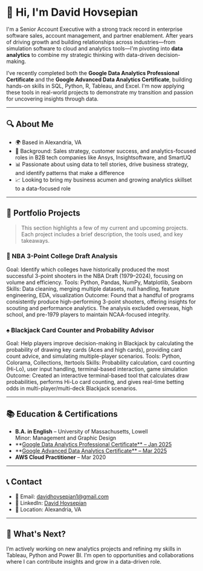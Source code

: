 
# 👋 Hi, I'm David Hovsepian

I'm a Senior Account Executive with a strong track record in enterprise software sales, account management, and partner enablement. After years of driving growth and building relationships across industries—from simulation software to cloud and analytics tools—I'm pivoting into **data analytics** to combine my strategic thinking with data-driven decision-making.

I’ve recently completed both the **Google Data Analytics Professional Certificate** and the **Google Advanced Data Analytics Certificate**, building hands-on skills in SQL, Python, R, Tableau, and Excel. I'm now applying these tools in real-world projects to demonstrate my transition and passion for uncovering insights through data.

---

## 🔍 About Me

- 🌍 Based in Alexandria, VA  
- 🎯 Background: Sales strategy, customer success, and analytics-focused roles in B2B tech companies like Ansys, Insightsoftware, and SmartUQ  
- 📊 Passionate about using data to tell stories, drive business strategy, and identify patterns that make a difference  
- 📈 Looking to bring my business acumen and growing analytics skillset to a data-focused role  

---

## 📁 Portfolio Projects

> This section highlights a few of my current and upcoming projects. Each project includes a brief description, the tools used, and key takeaways.

### 🏀 NBA 3-Point College Draft Analysis
Goal: Identify which colleges have historically produced the most successful 3-point shooters in the NBA Draft (1979–2024), focusing on volume and efficiency.
Tools: Python, Pandas, NumPy, Matplotlib, Seaborn
Skills: Data cleaning, merging multiple datasets, null handling, feature engineering, EDA, visualization
Outcome: Found that a handful of programs consistently produce high-performing 3-point shooters, offering insights for scouting and performance analytics. The analysis excluded overseas, high school, and pre-1979 players to maintain NCAA-focused integrity.

### ♠️ Blackjack Card Counter and Probability Advisor
Goal: Help players improve decision-making in Blackjack by calculating the probability of drawing key cards (Aces and high cards), providing card count advice, and simulating multiple-player scenarios.
Tools: Python, Colorama, Collections, Itertools
Skills: Probability calculation, card counting (Hi-Lo), user input handling, terminal-based interaction, game simulation
Outcome: Created an interactive terminal-based tool that calculates draw probabilities, performs Hi-Lo card counting, and gives real-time betting odds in multi-player/multi-deck Blackjack scenarios.

---

## 📚 Education & Certifications

- **B.A. in English** – University of Massachusetts, Lowell  
  Minor: Management and Graphic Design  
- **[Google Data Analytics Professional Certificate** – Jan 2025](https://coursera.org/share/b6e6d427f1d7089417b453c03078a6d2)  
- **[Google Advanced Data Analytics Certificate** – Mar 2025](https://coursera.org/share/3dbdfe281813b7ff1627c1a598e511ae)  
- **AWS Cloud Practitioner** – Mar 2020  

---

## 📞 Contact

- 📧 Email: [davidhovsepian1@gmail.com](mailto:davidhovsepian1@gmail.com)  
- 💼 LinkedIn: [David Hovsepian](https://www.linkedin.com/in/davidhovsepian)  
- 📍 Location: Alexandria, VA  

---

## 🚀 What's Next?

I’m actively working on new analytics projects and refining my skills in Tableau, Python and Power BI. I’m open to opportunities and collaborations where I can contribute insights and grow in a data-driven role.
